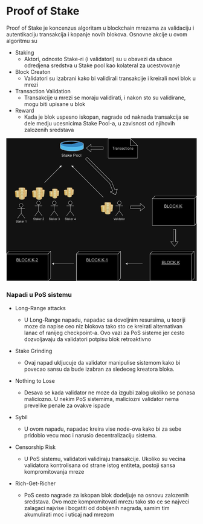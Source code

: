 # Proof of Stake

Proof of Stake je koncenzus algoritam u blockchain mrezama za validaciju i autentikaciju transakcija i kopanje novih blokova.
Osnovne akcije u ovom algoritmu su

- Staking
  - Aktori, odnosto Stake-ri (i validatori) su u obavezi da ubace odredjena sredstva u Stake pool kao kolateral za ucestvovanje
- Block Creaton
  - Validatori su izabrani kako bi validirali transakcije i kreirali novi blok u mrezi
- Transaction Validation
  - Transakcije u mrezi se moraju validirati, i nakon sto su validirane, mogu biti upisane u blok
- Reward
  - Kada je blok uspesno iskopan, nagrade od naknada transakcija se dele medju ucesnicima Stake Pool-a, u zavisnost od njihovih zalozenih sredstava
    <br>

![PoS](slike/PoS-drawio.jpg)

### Napadi u PoS sistemu

- Long-Range attacks

  - U Long-Range napadu, napadac sa dovoljnim resursima, u teoriji moze da napise ceo niz blokova tako sto ce kreirati alternativan lanac of ranijeg checkpoint-a.
    Ovo vazi za PoS sisteme jer cesto dozvoljavaju da validatori potpisu blok retroaktivno

- Stake Grinding

  - Ovaj napad ukljucuje da validator manipulise sistemom kako bi povecao sansu da bude izabran za sledeceg kreatora bloka.

- Nothing to Lose

  - Desava se kada validator ne moze da izgubi zalog ukoliko se ponasa maliciozno. U nekim PoS sistemima, maliciozni validator nema prevelike penale za ovakve ispade

- Sybil

  - U ovom napadu, napadac kreira vise node-ova kako bi za sebe pridobio vecu moc i narusio decentralizaciju sistema.

- Censorship Risk

  - U PoS sistemu, validatori validiraju transakcije. Ukoliko su vecina validatora kontrolisana od strane istog entiteta, postoji sansa kompromitovanja mreze

- Rich-Get-Richer
  - PoS cesto nagrade za iskopan blok dodeljuje na osnovu zalozenih sredstava. Ovo moze kompromitovati mrezu tako sto ce se najveci zalagaci najvise i bogatiti od dobijenih nagrada, samim tim akumulirati moc i uticaj nad mrezom
